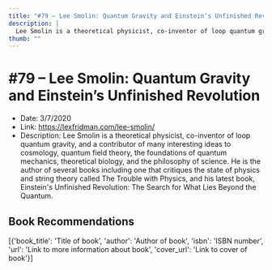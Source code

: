 ```yaml
---
title: "#79 – Lee Smolin: Quantum Gravity and Einstein’s Unfinished Revolution"
description: |
  Lee Smolin is a theoretical physicist, co-inventor of loop quantum gravity, and a contributor of many interesting ideas to cosmology, quantum field theory, the foundations of quantum mechanics, theoretical biology, and the philosophy of science. He is the author of several books including one that critiques the state of physics and string theory called The Trouble with Physics, and his latest book, Einstein's Unfinished Revolution: The Search for What Lies Beyond the Quantum."
thumb: ""
---
```


# #79 – Lee Smolin: Quantum Gravity and Einstein’s Unfinished Revolution

  - Date: 3/7/2020
  - Link: https://lexfridman.com/lee-smolin/
  - Description: Lee Smolin is a theoretical physicist, co-inventor of loop quantum gravity, and a contributor of many interesting ideas to cosmology, quantum field theory, the foundations of quantum mechanics, theoretical biology, and the philosophy of science. He is the author of several books including one that critiques the state of physics and string theory called The Trouble with Physics, and his latest book, Einstein's Unfinished Revolution: The Search for What Lies Beyond the Quantum.

## Book Recommendations

[{'book_title': 'Title of book', 'author': 'Author of book', 'isbn': 'ISBN number', 'url': 'Link to more information about book', 'cover_url': 'Link to cover of book'}]